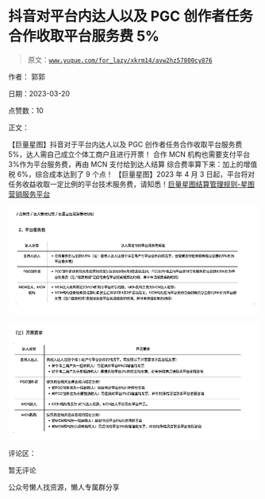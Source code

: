 # 抖音对平台内达人以及 PGC 创作者任务合作收取平台服务费 5%

> 原文：[`www.yuque.com/for_lazy/xkrm14/avw2hz57800cy876`](https://www.yuque.com/for_lazy/xkrm14/avw2hz57800cy876)



作者： 郭郭



日期：2023-03-20



点赞数：10



正文：



【巨量星图】抖音对于平台内达人以及 PGC 创作者任务合作收取平台服务费 5%，达人需自己成立个体工商户且进行开票！ 合作 MCN 机构也需要支付平台 3%作为平台服务费，再由 MCN 支付给到达人结算 综合费率算下来：加上的增值税 6%，综合成本达到了 9 个点！ 【巨量星图】2023 年 4 月 3 日起，平台将对任务收益收取一定比例的平台技术服务费，请知悉！[巨量星图结算管理规则-星图营销服务平台](https://www.xingtu.cn/help-center/author/133057)



![](img/9e5986f04488edbbbdf2780a37e6ffc1.png)  

![](img/b6bc0f83186aca10a260c1e33c378708.png)  

评论区：



暂无评论



公众号懒人找资源，懒人专属群分享


